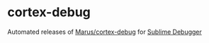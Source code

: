 # cortex-debug
Automated releases of [Marus/cortex-debug](https://github.com/Marus/cortex-debug) for [Sublime Debugger](https://github.com/daveleroy/SublimeDebugger)

